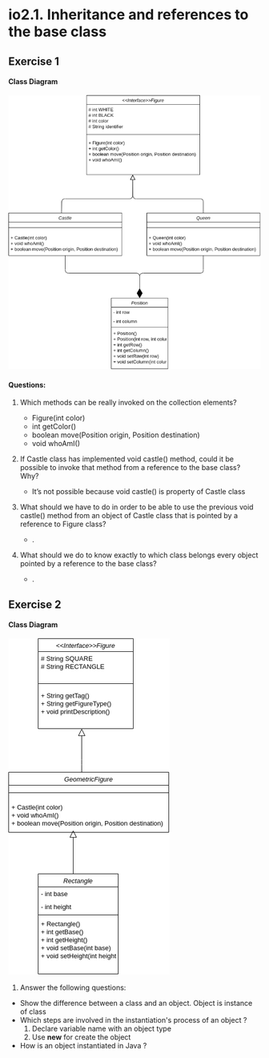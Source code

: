 # io2.1. Inheritance and references to the base class

## Exercise 1

#### Class Diagram 
![](classDiagram1.png)


#### Questions:
1. Which methods can be really invoked on the collection elements?
    - Figure(int color)
    - int getColor()
    - boolean move(Position origin, Position destination)
    - void whoAmI()
2. If Castle class has implemented void castle() method, could it be possible to invoke that method from a reference to the base class? Why?
    - It’s not possible because void castle() is property of Castle class
3. What should we have to do in order to be able to use the previous void castle() method from an object of Castle class that is pointed by a reference to Figure class?
    - .
   
4. What should we do to know exactly to which class belongs every object pointed by a reference to the base class?
    - .

## Exercise 2

#### Class Diagram 
![](classDiagram2.png)


1. Answer the following questions:
  - Show the difference between a class and an object.
    Object is instance of class
  - Which steps are involved in the instantiation's process of an object ?
    1. Declare variable name with an object type
    1. Use **new** for create the object
  - How is an object instantiated in Java ?